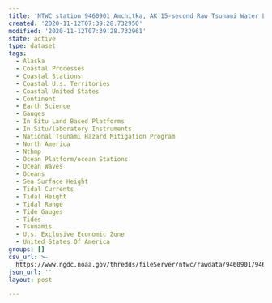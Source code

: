 ```yaml
---
title: 'NTWC station 9460901 Amchitka, AK 15-second Raw Tsunami Water Level Data'
created: '2020-11-12T07:39:28.732950'
modified: '2020-11-12T07:39:28.732961'
state: active
type: dataset
tags:
  - Alaska
  - Coastal Processes
  - Coastal Stations
  - Coastal U.s. Territories
  - Coastal United States
  - Continent
  - Earth Science
  - Gauges
  - In Situ Land Based Platforms
  - In Situ/laboratory Instruments
  - National Tsunami Hazard Mitigation Program
  - North America
  - Nthmp
  - Ocean Platform/ocean Stations
  - Ocean Waves
  - Oceans
  - Sea Surface Height
  - Tidal Currents
  - Tidal Height
  - Tidal Range
  - Tide Gauges
  - Tides
  - Tsunamis
  - U.s. Exclusive Economic Zone
  - United States Of America
groups: []
csv_url: >-
  https://www.ngdc.noaa.gov/thredds/fileServer/ntwc/rawdata/9460901/9460901_20140101to20141231.csv.gz
json_url: ''
layout: post

---
```



